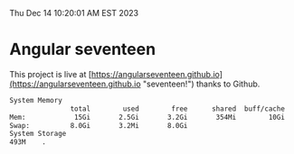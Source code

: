 Thu Dec 14 10:20:01 AM EST 2023

# Angular seventeen


This project is live at [https://angularseventeen.github.io](https://angularseventeen.github.io "seventeen!") thanks to Github.

```bash
System Memory
               total        used        free      shared  buff/cache   available
Mem:            15Gi       2.5Gi       3.2Gi       354Mi        10Gi        12Gi
Swap:          8.0Gi       3.2Mi       8.0Gi
System Storage
493M	.
```
```bash
